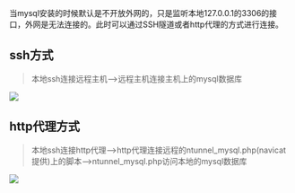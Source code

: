 当mysql安装的时候默认是不开放外网的，只是监听本地127.0.0.1的3306的接口，外网是无法连接的。此时可以通过SSH隧道或者http代理的方式进行连接。
## ssh方式
> 本地ssh连接远程主机-->远程主机连接主机上的mysql数据库


![](https://sxm-upload.oss-cn-beijing.aliyuncs.com/imgs/615bd270-a100-4a0a-a9c4-a37768747373.png)


## http代理方式
> 本地ssh连接http代理-->http代理连接远程的ntunnel_mysql.php(navicat提供)上的脚本-->ntunnel_mysql.php访问本地的mysql数据库


![](https://sxm-upload.oss-cn-beijing.aliyuncs.com/imgs/29d3cae3-d021-4c10-b6f9-4d41f4008ecf.png)




